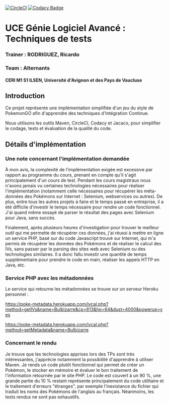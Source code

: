 [![CircleCI](https://circleci.com/gh/uy-rrodriguez/ceri-m1-test/tree/master.svg?style=svg)](https://circleci.com/gh/uy-rrodriguez/ceri-m1-test/tree/master)
[![Codacy Badge](https://api.codacy.com/project/badge/Grade/8ab81a738e7149b09e3fee05277ec346)](https://www.codacy.com/app/uy-rrodriguez/ceri-m1-test?utm_source=github.com&amp;utm_medium=referral&amp;utm_content=uy-rrodriguez/ceri-m1-test&amp;utm_campaign=Badge_Grade)


# UCE Génie Logiciel Avancé : Techniques de tests

### Trainer : RODRIGUEZ, Ricardo
### Team : Alternants
#### CERI M1 S1 ILSEN, Université d'Avignon et des Pays de Vaucluse


## Introduction
Ce projet représente une implémentation simplifiée d'un jeu du style de PokemonGO afin d'apprendre des techniques d'Intégration Continue.

Nous utilisons les outils Maven, CircleCI, Codacy et Jacaco, pour simplifier le codage, tests et évaluation de la qualité du code.


## Détails d'implémentation

### Une note concernant l'implémentation demandée

À mon avis, la complexité de l'implémentation exigée est excessive par rapport au programme du cours, prenant en compte qu'il s'agit principalement d'un cours de test. Pendant les cours magistraux nous n'avons jamais vu certaines technologies nécessaires pour réaliser l'implémentation (notamment celle nécessaires pour récupérer les méta-données des Pokémons sur Internet : Selenium, webservices ou autres). De plus, entre tous les autres projets à faire et le temps passé en entreprise, il a été difficile d'investir le temps nécessaire pour rendre un code fonctionnel. J'ai quand même essayé de parser le résultat des pages avec Selenium pour Java, sans succès.

Finalement, après plusieurs heures d'investigation pour trouver le meilleur outil qui me permette de récupérer ces données, j'ai réussi à mettre en ligne un service PHP, basé sur du code Javascript trouvé sur Internet, qui m'a permis de récupérer les données des Pokémons et de réaliser le calcul des IVs, sans passer par le parsing des sites web avec Selenium ou des technologies similaires. Il a donc fallu investir une quantité de temps supplémentaire pour prendre le code en main, réaliser les appels HTTP en Java, etc. 


### Service PHP avec les métadonnées

Le service qui retourne les métadonnées se trouve sur un serveur Heroku personnel :

https://poke-metadata.herokuapp.com/ivcal.php?method=getIVs&name=Bulbizarre&cp=613&hp=64&dust=4000&powerup=yes

https://poke-metadata.herokuapp.com/ivcal.php?method=getMetadata&name=Bulbizarre


### Concernant le rendu

Je trouve que les technologies apprises lors des TPs sont très intéressantes, j'apprécie notamment la possibilité d'apprendre à utiliser Maven. Je rends un code plutôt fonctionnel qui permet de créer un Pokémon, le stocker en mémoire et évaluer le bon traitement de l'information retournée par le site PHP. Le code est couvert à un 90 %, une grande partie du 10 % restant représente principalement du code utilitaire et le traitement d'erreurs "étranges", par exemple l'inexistance du fichier qui traduit les noms des Pokémons de l'anglais au français. Néanmoins, les tests rendus ne sont pas exhaustifs.
